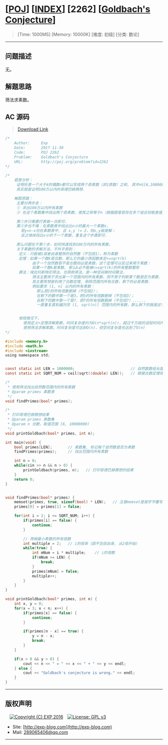 # [[POJ](http://poj.org/)] [[INDEX](https://github.com/lyy289065406/POJ-Solving-Reports)] [2262] [[Goldbach's Conjecture](http://poj.org/problem?id=2262)]

> [Time: 1000MS] [Memory: 10000K] [难度: 初级] [分类: 数论]

------

## 问题描述

无。

## 解题思路

筛法求素数。

## AC 源码

> [Download Link](/reports/POJ2262-Goldbach's%20Conjecture/src)


```c
/*
	Author:     Exp
	Date:       2017-11-30
	Code:       POJ 2262
	Problem:    Goldbach's Conjecture
	URL:		http://poj.org/problem?id=2262
*/

/*
	题意分析：
	 证明任意一个大于4的偶数n都可以写成两个奇素数（非2质数）之和, 其中n∈[6,1000000)且为偶数
	 其实就是证明100万以内的哥德巴赫猜想.

	解题思路：
	 主要分两步走：
	 ① 求出100万以内所有素数
	 ② 在这个素数集中找出两个奇素数，使其之和等于n（根据题意若存在多个组合则取差值最大的一组）

	 第①步只需要打表做一次即可，
	 第②步也不难：在素数表中找出比n小的最大一个素数x，
	   若y=n-x也在素数表中, 且 x,y != 2，则x,y就是解；
	   反之继续找比x小的下一个素数，重复这个步骤即可.

	 那么问题在于第①步，如何快速找到100万内的所有素数。
	 关于素数的求解方法，不外乎用到：
	  定义：只能被1或者自身整除的自然数（不包括1），称为素数
	  定理：如果一个数k是合数，那么它的最小质因数肯定<=sqrt(k) 
	        由于一个自然数若不是合数则必是素数，这个定理可以反过来用于素数：
			如果一个数k是素数, 那么k必不能被<=sqrt(k)的所有整数整除
	  算法：埃拉托斯特尼筛法，也简称筛法，是一种空间换时间算法.
	        筛法主要用于求出某一个范围内的所有素数，而不用于判断某个数是否为素数.
			其主要思想是利用了合数定理, 剔除范围内所有合数，剩下的必是素数.
			例如要求 (1, n] 以内的所有素数：
			  那么把2的所有倍数删掉（不包括2）；
			  在剩下的数中第一个是3，把3的所有倍数删掉（不包括3）；
			  在剩下的数中第一个是7，把7的所有倍数删掉（不包括7）......
			  一直重复直到遍历完 (1, sqrt(n)] 范围内的所有数，那么剩下的就是这个范围内的素数


	  常规情况下，
		使用定义+定理求解素数，时间复杂度约为O(n*sqrt(n))，超过千万级的话短时间内跑不动
		使用筛法求解素数，时间复杂度可达到O(n)，但空间复杂度也达到了O(n)
*/

#include <memory.h>
#include <math.h>
#include <iostream>
using namespace std;


const static int LEN = 1000000;							// 自然数数组长度(求解素数范围)
const static int SQRT_NUM = ceil(sqrt((double) LEN));	// 根据合数定理得到的质因数范围

/* 
 * 使用筛法找出自然数范围内的所有素数
 * @param primes 素数表
 */
void findPrimes(bool* primes);

/* 
 * 打印哥德巴赫猜想结果
 * @param primes 素数集
 * @param n 合数，取值范围 [6, 10000000)
 */
void printGoldbach(bool* primes, int n);

int main(void) {
	bool primes[LEN];		// 素数集, 标记每个自然数是否为素数
	findPrimes(primes);		// 找出范围内所有素数

	int n = 0;
	while(cin >> n && n > 0) {
		printGoldbach(primes, n);	// 打印哥德巴赫猜想的结果
	}
	return 0;
}


void findPrimes(bool* primes) {
	memset(primes, true, sizeof(bool) * LEN);	// 注意memset是按字节覆写内存的
	primes[0] = primes[1] = false;

	for(int i = 2; i <= SQRT_NUM; i++) {
		if(primes[i] == false) {
			continue;
		}

		// 筛掉最小素数的所有倍数
		int multiple = 2;	// i的倍率（因不包括自身, 从2倍开始）	
		while(true) {
			int mNum = i * multiple;	// i的倍数
			if(mNum >= LEN) {
				break;
			}
			primes[mNum] = false;
			multiple++;
		}
	}
}

void printGoldbach(bool* primes, int n) {
	int x, y = 0;
	for(x = 3; x < n; x++) {
		if(primes[x] == false) {
			continue;
		}

		if(primes[n - x] == true) {
			y = n - x;
			break;
		}
	}

	if(x > 0 && y > 0) {
		cout << n << " = " << x << " + " << y << endl;
	} else {
		cout << "Goldbach's conjecture is wrong." << endl;
	}
}
```

------

## 版权声明

　[![Copyright (C) EXP,2016](https://img.shields.io/badge/Copyright%20(C)-EXP%202016-blue.svg)](http://exp-blog.com)　[![License: GPL v3](https://img.shields.io/badge/License-GPL%20v3-blue.svg)](https://www.gnu.org/licenses/gpl-3.0)
  

- Site: [http://exp-blog.com](http://exp-blog.com) 
- Mail: <a href="mailto:289065406@qq.com?subject=[EXP's Github]%20Your%20Question%20（请写下您的疑问）&amp;body=What%20can%20I%20help%20you?%20（需要我提供什么帮助吗？）">289065406@qq.com</a>


------
